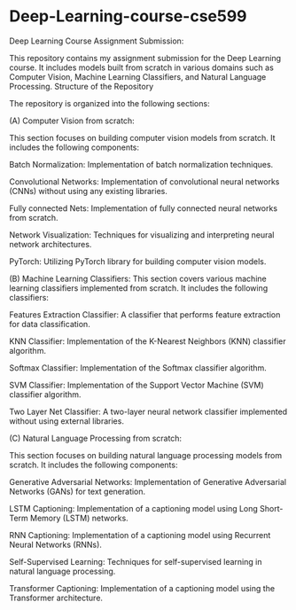 # Deep-Learning-course-cse599

Deep Learning Course Assignment Submission:

This repository contains my assignment submission for the Deep Learning course. It includes models built from scratch in various domains such as Computer Vision, Machine Learning Classifiers, and Natural Language Processing.
Structure of the Repository

The repository is organized into the following sections:

(A) Computer Vision from scratch:

This section focuses on building computer vision models from scratch. It includes the following components:

Batch Normalization: Implementation of batch normalization techniques.

Convolutional Networks: Implementation of convolutional neural networks (CNNs) without using any existing libraries.

Fully connected Nets: Implementation of fully connected neural networks from scratch.

Network Visualization: Techniques for visualizing and interpreting neural network architectures.

PyTorch: Utilizing PyTorch library for building computer vision models.

(B) Machine Learning Classifiers:
This section covers various machine learning classifiers implemented from scratch. It includes the following classifiers:

Features Extraction Classifier: A classifier that performs feature extraction for data classification.

KNN Classifier: Implementation of the K-Nearest Neighbors (KNN) classifier algorithm.

Softmax Classifier: Implementation of the Softmax classifier algorithm.

SVM Classifier: Implementation of the Support Vector Machine (SVM) classifier algorithm.

Two Layer Net Classifier: A two-layer neural network classifier implemented without using external libraries.

(C) Natural Language Processing from scratch:

This section focuses on building natural language processing models from scratch. It includes the following components:

Generative Adversarial Networks: Implementation of Generative Adversarial Networks (GANs) for text generation.

LSTM Captioning: Implementation of a captioning model using Long Short-Term Memory (LSTM) networks.

RNN Captioning: Implementation of a captioning model using Recurrent Neural Networks (RNNs).

Self-Supervised Learning: Techniques for self-supervised learning in natural language processing.

Transformer Captioning: Implementation of a captioning model using the Transformer architecture.
